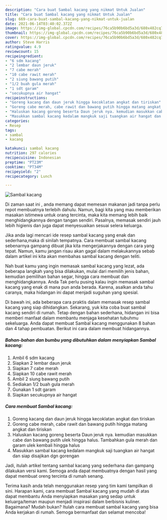 ```yaml
---
description: "Cara buat Sambal kacang yang nikmat Untuk Jualan"
title: "Cara buat Sambal kacang yang nikmat Untuk Jualan"
slug: 669-cara-buat-sambal-kacang-yang-nikmat-untuk-jualan
date: 2021-06-14T03:40:02.372Z
image: https://img-global.cpcdn.com/recipes/76ca5b90b6bd5a3d/680x482cq70/sambal-kacang-foto-resep-utama.jpg
thumbnail: https://img-global.cpcdn.com/recipes/76ca5b90b6bd5a3d/680x482cq70/sambal-kacang-foto-resep-utama.jpg
cover: https://img-global.cpcdn.com/recipes/76ca5b90b6bd5a3d/680x482cq70/sambal-kacang-foto-resep-utama.jpg
author: Steve Harris
ratingvalue: 4.9
reviewcount: 15
recipeingredient:
- "6 sdm kacang"
- "2 lembar daun jeruk"
- "7 cabe merah"
- "10 cabe rawit merah"
- "2 siung bawang putih"
- "1/2 buah gula merah"
- "1 sdt garam"
- "secukupnya air hangat"
recipeinstructions:
- "Goreng kacang dan daun jeruk hingga kecoklatan angkat dan tiriskan"
- "Goreng cabe merah, cabe rawit dan bawang putih hingga matang angkat dan tiriskan"
- "Haluskan kacang goreng beserta Daun jeruk nya. kemudian masukkan cabe dan bawang putih ulek hingga halus. Tambahkan gula merah dan garam ulek kembali hingga halus"
- "Masukkan sambal kacang kedalam mangkuk saji tuangkan air hangat dan siap disajikan dgn gorengan"
categories:
- Resep
tags:
- sambal
- kacang

katakunci: sambal kacang 
nutrition: 297 calories
recipecuisine: Indonesian
preptime: "PT23M"
cooktime: "PT34M"
recipeyield: "2"
recipecategory: Lunch

---
```



![Sambal kacang](https://img-global.cpcdn.com/recipes/76ca5b90b6bd5a3d/680x482cq70/sambal-kacang-foto-resep-utama.jpg)

Di zaman  saat ini , anda memang dapat memesan makanan jadi tanpa perlu repot membuatnya terlebih dahulu. Namun, bagi kita yang mau memberikan masakan istimewa untuk orang tercinta, maka kita memang lebih baik menghidangkannya dengan tangan sendiri. Pasalnya, memasak sendiri jauh lebih higienis dan juga dapat menyesuaikan sesuai selera keluarga.

Jika anda lagi mencari ide resep sambal kacang yang enak dan sederhana,maka di sinilah tempatnya. Cara membuat sambal kacang  sebenarnya gampang dibuat jika kita mengerjakannya dengan cara yang tepat. Namun, kamu jangan risau akan gagal dalam melakukannya 
sebab dalam artikel ini kita akan membahas sambal kacang dengan teliti.  



Nah buat kamu yang ingin memasak sambal kacang yang lezat, ada beberapa langkah yang bisa dilakukan, mulai dari memilih jenis bahan, kemudian pemilihan bahan segar, hingga cara membuat dan menghidangkannya. Anda Tak perlu pusing kalau ingin memasak sambal kacang yang enak di mana pun anda berada. Karena, asalkan anda  tahu caranya, maka hidangan ini dapat menjadi suguhan yang spesial.

Di bawah ini, ada beberapa cara praktis  dalam memasak resep sambal kacang yang siap dihidangkan. Sekarang, yuk kita coba buat sambal kacang sendiri di rumah. Tetap dengan bahan sederhana, hidangan ini bisa memberi manfaat dalam membantu menjaga kesehatan tubuhmu sekeluarga. Anda dapat membuat Sambal kacang menggunakan 8 bahan dan 4 tahap pembuatan. Berikut ini cara dalam membuat hidangannya.

<!--inarticleads1-->

##### Bahan-bahan dan bumbu yang dibutuhkan dalam menyiapkan Sambal kacang:

1. Ambil 6 sdm kacang
1. Siapkan 2 lembar daun jeruk
1. Siapkan 7 cabe merah
1. Siapkan 10 cabe rawit merah
1. Ambil 2 siung bawang putih
1. Sediakan 1/2 buah gula merah
1. Gunakan 1 sdt garam
1. Siapkan secukupnya air hangat




<!--inarticleads2-->

##### Cara membuat Sambal kacang:

1. Goreng kacang dan daun jeruk hingga kecoklatan angkat dan tiriskan
1. Goreng cabe merah, cabe rawit dan bawang putih hingga matang angkat dan tiriskan
1. Haluskan kacang goreng beserta Daun jeruk nya. kemudian masukkan cabe dan bawang putih ulek hingga halus. Tambahkan gula merah dan garam ulek kembali hingga halus
1. Masukkan sambal kacang kedalam mangkuk saji tuangkan air hangat dan siap disajikan dgn gorengan




Jadi, itulah artikel tentang  sambal kacang  yang sederhana dan gampang dilakukan versi kami. Semoga anda dapat membuatnya dengan hasil yang dapat membuat oreng tercinta di rumah senang. 

Terima kasih anda telah menggunakan resep yang tim kami tampilkan di sini. Harapan kami, cara membuat  Sambal kacang yang mudah di atas dapat membantu Anda menyiapkan masakan yang sedap untuk keluarga/teman maupun menjadi inspirasi dalam berbisnis kuliner. Bagaimana? Mudah bukan? Itulah cara membuat sambal kacang yang bisa Anda kerjakan di rumah. Semoga bermanfaat dan selamat mencoba!

